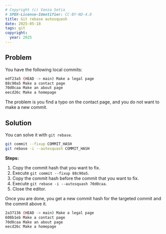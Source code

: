```yaml
---
# Copyright (c) Vanza Setia
# SPDX-License-Identifier: CC-BY-ND-4.0
title: Git rebase autosquash
date: 2025-05-18
tags: git
copyright:
  year: 2025
---
```


## Problem

You have the following local commits:

```bash
edf23a5 (HEAD -> main) Make a legal page
88c90a5 Make a contact page
70d0caa Make an about page
eecd26c Make a homepage
```

The problem is you find a typo on the contact page, and you do not want to make a new commit.

## Solution

You can solve it with `git rebase`.

```bash
git commit --fixup COMMIT_HASH
git rebase -i --autosquash COMMIT_HASH
```

**Steps:**

1. Copy the commit hash that you want to fix.
1. Execute `git commit --fixup 88c90a5`.
1. Copy the commit hash before the commit that you want to fix.
1. Execute `git rebase -i --autosquash 70d0caa`.
1. Close the editor.

Once you are done, you get a new commit hash for the targeted commit and the commit above it.

```bash
2a37136 (HEAD -> main) Make a legal page
608b1eb Make a contact page
70d0caa Make an about page
eecd26c Make a homepage
```
